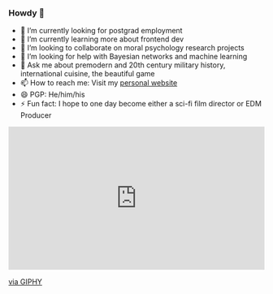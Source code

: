 ### Howdy 🤠

<!--
**1nathanliang/1nathanliang** is a ✨ _special_ ✨ repository because its `README.md` (this file) appears on your GitHub profile.
-->
- 🔭 I’m currently looking for postgrad employment
- 🌱 I’m currently learning more about frontend dev
- 👯 I’m looking to collaborate on moral psychology research projects
- 🤔 I’m looking for help with Bayesian networks and machine learning
- 💬 Ask me about premodern and 20th century military history, international cuisine, the beautiful game
- 📫 How to reach me: Visit my <a href="https://1nathanliang.github.io">personal website</a>
- 😄 PGP: He/him/his
- ⚡ Fun fact: I hope to one day become either a sci-fi film director or EDM Producer

<div style="width:100%;height:0;padding-bottom:56%;position:relative;"><iframe src="https://giphy.com/embed/xT0xeqnIicEMUQ9fwc" width="100%" height="100%" style="position:absolute" frameBorder="0" class="giphy-embed" allowFullScreen></iframe></div><p><a href="https://giphy.com/gifs/dukeathletics-campus-duke-xT0xeqnIicEMUQ9fwc">via GIPHY</a></p>
